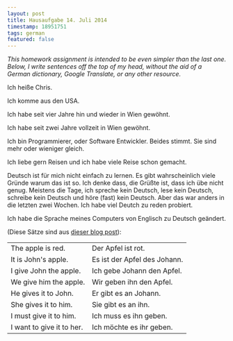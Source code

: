 ```yaml
---
layout: post
title: Hausaufgabe 14. Juli 2014
timestamp: 18951751
tags: german
featured: false
---
```


_This homework assignment is intended to be even simpler than the last one. Below, I write sentences off the top of my head, without the aid of a German dictionary, Google Translate, or any other resource._

Ich heiße Chris.

Ich komme aus den USA.

Ich habe seit vier Jahre hin und wieder in Wien gewöhnt.

Ich habe seit zwei Jahre vollzeit in Wien gewöhnt.

Ich bin Programmierer, oder Software Entwickler. Beides stimmt. Sie sind mehr oder wieniger gleich.

Ich liebe gern Reisen und ich habe viele Reise schon gemacht.

Deutsch ist für mich nicht einfach zu lernen. Es gibt wahrscheinlich viele Gründe warum das ist so. Ich denke dass, die Grüßte ist, dass ich übe nicht genug. Meistens die Tage, ich spreche kein Deutsch, lese kein Deutsch, schreibe kein Deutsch und höre (fast) kein Deutsch. Aber das war anders in die letzten zwei Wochen. Ich habe viel Deutch zu reden probiert. 

Ich habe die Sprache meines Computers von Englisch zu Deutsch geändert.

(Diese Sätze sind aus [dieser blog post](http://fourhourworkweek.com/2007/11/07/how-to-learn-but-not-master-any-language-in-1-hour-plus-a-favor/)):

<table>
<tr><td>The apple is red.</td><td>Der Apfel ist rot.</td></tr>
<tr><td>It is John's apple.</td><td>Es ist der Apfel des Johann.</td></tr>
<tr><td>I give John the apple.</td><td>Ich gebe Johann den Apfel.</td></tr>
<tr><td>We give him the apple.</td><td>Wir geben ihn den Apfel.</td></tr>
<tr><td>He gives it to John.</td><td>Er gibt es an Johann.</td></tr>
<tr><td>She gives it to him.</td><td>Sie gibt es an ihn.</td></tr>
<tr><td>I must give it to him.</td><td>Ich muss es ihn geben.</td></tr>
<tr><td>I want to give it to her.</td><td>Ich möchte es ihr geben.</td></tr>
</table>
